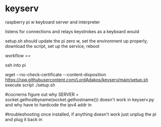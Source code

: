 # keyserv
raspberry pi w keyboard server and interpreter

listens for connections and relays keystrokes as a keyboard would

setup.sh should update the pi zero w, set the environment up properly, download the script, set up the service, reboot

workflow == 

ssh into pi

wget --no-check-certificate --content-disposition https://raw.githubusercontent.com/LordAdakos/keyserv/main/setup.sh
execute script ./setup.sh 


#cocnerns
figure out why SERVER = socket.gethostbyname(socket.gethostname()) doesn't work in keyserv.py and why have to hardcode the ipv4 addr in


#troubleshooting
once installed, if anything doesn't work just unplug the pi and plug it back in
